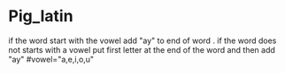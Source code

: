 # Pig_latin
if the word start with the vowel add "ay" to end of word . if the word does not starts with a vowel put first letter at the end of the word and then add "ay" #vowel="a,e,i,o,u"
